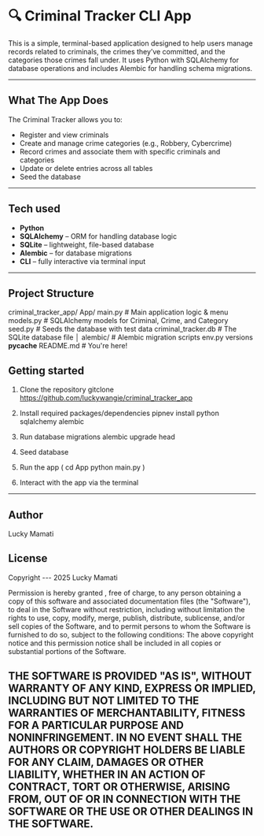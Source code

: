 # 🔍 Criminal Tracker CLI App

This is a simple, terminal-based application designed to help users manage records related to criminals, the crimes they’ve committed, and the categories those crimes fall under. It uses Python with SQLAlchemy for database operations and includes Alembic for handling schema migrations.

---

##  What The App Does

The Criminal Tracker allows you to:

- Register and view criminals
- Create and manage crime categories (e.g., Robbery, Cybercrime)
- Record crimes and associate them with specific criminals and categories
- Update or delete entries across all tables
- Seed the database 

---

## Tech used

- **Python**
- **SQLAlchemy** – ORM for handling database logic
- **SQLite** – lightweight, file-based database
- **Alembic** – for database migrations
- **CLI** – fully interactive via terminal input

---

## Project Structure
criminal_tracker_app/
 App/
  main.py # Main application logic & menu
  models.py # SQLAlchemy models for Criminal, Crime, and Category
  seed.py # Seeds the database with test data
criminal_tracker.db # The SQLite database file
│
alembic/ # Alembic migration scripts
 env.py
 versions
 __pycache__
README.md # You're here!

## Getting started
1. Clone the repository
   gitclone https://github.com/luckywangie/criminal_tracker_app
2. Install required packages/dependencies
   pipnev install
     python
     sqlalchemy
     alembic

3. Run database migrations
   alembic upgrade head
4. Seed database
5. Run the app (
  cd App
  python main.py
)
6. Interact with the app via the terminal
---

## Author
Lucky Mamati

## License
Copyright --- 2025 Lucky Mamati

Permission is hereby granted , free of charge, to any person obtaining a copy of this software and associated documentation files (the "Software"), to deal in the Software without restriction, including without limitation the rights to use, copy, modify, merge, publish, distribute, sublicense, and/or sell copies of the Software, and to permit persons to whom the Software is furnished to do so, subject to the following conditions:
The above copyright notice and this permission notice shall be included in all copies or substantial portions of the Software.

THE SOFTWARE IS PROVIDED "AS IS", WITHOUT WARRANTY OF ANY KIND, EXPRESS OR IMPLIED, INCLUDING BUT NOT LIMITED TO THE WARRANTIES OF MERCHANTABILITY, FITNESS FOR A PARTICULAR PURPOSE AND NONINFRINGEMENT. IN NO EVENT SHALL THE AUTHORS OR COPYRIGHT HOLDERS BE LIABLE FOR ANY CLAIM, DAMAGES OR OTHER LIABILITY, WHETHER IN AN ACTION OF CONTRACT, TORT OR OTHERWISE, ARISING FROM, OUT OF OR IN CONNECTION WITH THE SOFTWARE OR THE USE OR OTHER DEALINGS IN THE SOFTWARE.
---